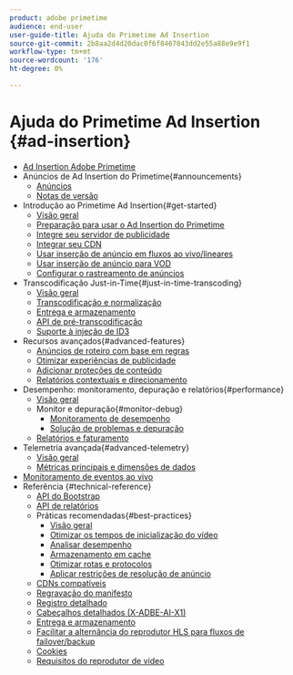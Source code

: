 ```yaml
---
product: adobe primetime
audience: end-user
user-guide-title: Ajuda do Primetime Ad Insertion
source-git-commit: 2b8aa2d4d20dac0f6f8467043dd2e55a88e9e9f1
workflow-type: tm+mt
source-wordcount: '176'
ht-degree: 0%

---
```



# Ajuda do Primetime Ad Insertion {#ad-insertion}

+ [Ad Insertion Adobe Primetime](home.md)
+ Anúncios de Ad Insertion do Primetime{#announcements}
   + [Anúncios](announcements/overview.md)
   + [Notas de versão](https://experienceleague.adobe.com/docs/primetime/release-notes/ptai/ptai-22x-release-notes.html)
+ Introdução ao Primetime Ad Insertion{#get-started}
   + [Visão geral](getting-started/get-started-overview.md)
   + [Preparação para usar o Ad Insertion do Primetime](getting-started/setup-ptai.md)
   + [Integre seu servidor de publicidade](getting-started/integrate-ad-server.md)
   + [Integrar seu CDN](getting-started/integrate-cdn.md)
   + [Usar inserção de anúncio em fluxos ao vivo/lineares](getting-started/ad-insertion-live-linear-stream.md)
   + [Usar inserção de anúncio para VOD](getting-started/ad-insertion-vod.md)
   + [Configurar o rastreamento de anúncios](getting-started/set-up-ad-tracking.md)
+ Transcodificação Just-in-Time{#just-in-time-transcoding}
   + [Visão geral](just-in-time-transcoding/jit-transcoding-overview.md)
   + [Transcodificação e normalização](just-in-time-transcoding/transcoding-and-normalization.md)
   + [Entrega e armazenamento](https://experienceleague.adobe.com/docs/primetime/ad-insertion/technical-reference/delivery-and-storage.html)
   + [API de pré-transcodificação](just-in-time-transcoding/pre-transcoding-api.md)
   + [Suporte à injeção de ID3](just-in-time-transcoding/id3-injection-support.md)
+ Recursos avançados{#advanced-features}
   + [Anúncios de roteiro com base em regras](advanced-features/route-ads-based-on-rules.md)
   + [Otimizar experiências de publicidade](advanced-features/optimize-ad-experiences.md)
   + [Adicionar proteções de conteúdo](advanced-features/add-content-bumpers.md)
   + [Relatórios contextuais e direcionamento](advanced-features/contextual-reporting-and-targeting.md)
+ Desempenho: monitoramento, depuração e relatórios{#performance}
   + [Visão geral](performance-monitoring-debugging-reporting/performance-overview.md)
   + Monitor e depuração{#monitor-debug}
      + [Monitoramento de desempenho](performance-monitoring-debugging-reporting/performance-monitoring.md)
      + [Solução de problemas e depuração](performance-monitoring-debugging-reporting/troubleshoot-and-debug.md)
   + [Relatórios e faturamento](performance-monitoring-debugging-reporting/reporting-and-billing.md)
+ Telemetria avançada{#advanced-telemetry}
   + [Visão geral](advanced-telemetry/advanced-telemetry-overview.md)
   + [Métricas principais e dimensões de dados](advanced-telemetry/key-metrics.md)
+ [Monitoramento de eventos ao vivo](live-event-monitoring.md)
+ Referência {#technical-reference}
   + [API do Bootstrap](technical-reference/bootstrap-api.md)
   + [API de relatórios](technical-reference/report-api.md)
   + Práticas recomendadas{#best-practices}
      + [Visão geral](best-practices/best-practices-overview.md)
      + [Otimizar os tempos de inicialização do vídeo](best-practices/optimize-video-startup-time.md)
      + [Analisar desempenho](best-practices/analyze-performance.md)
      + [Armazenamento em cache](best-practices/caching.md)
      + [Otimizar rotas e protocolos](best-practices/optimize-routes-protocols.md)
      + [Aplicar restrições de resolução de anúncio](best-practices/apply-ad-resolution-constraints.md)
   + [CDNs compatíveis](technical-reference/supported-cdns.md)
   + [Regravação do manifesto](technical-reference/manifest-rewriting.md)
   + [Registro detalhado](performance-monitoring-debugging-reporting/verbose-logging.md)
   + [Cabeçalhos detalhados (X-ADBE-AI-X1)](performance-monitoring-debugging-reporting/debugging-headers.md)
   + [Entrega e armazenamento](/help/primetime-ad-insertion/just-in-time-transcoding/delivery-and-storage.md)
   + [Facilitar a alternância do reprodutor HLS para fluxos de failover/backup](technical-reference/hls-switching-to-failover.md)
   + [Cookies](technical-reference/cookies.md)
   + [Requisitos do reprodutor de vídeo](technical-reference/video-player-requirements.md)